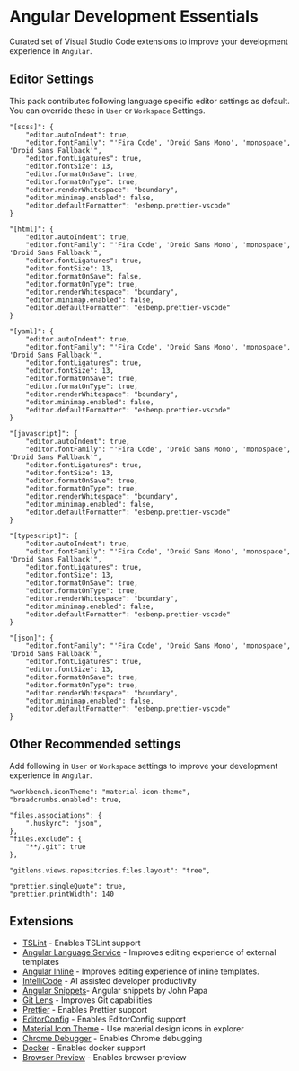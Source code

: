 # Angular Development Essentials

Curated set of Visual Studio Code extensions to improve your development experience in `Angular`.

## Editor Settings

This pack contributes following language specific editor settings as default. You can override these in `User` or `Workspace` Settings.
```
"[scss]": {
    "editor.autoIndent": true,
    "editor.fontFamily": "'Fira Code', 'Droid Sans Mono', 'monospace', 'Droid Sans Fallback'",
    "editor.fontLigatures": true,
    "editor.fontSize": 13,
    "editor.formatOnSave": true,
    "editor.formatOnType": true,
    "editor.renderWhitespace": "boundary",
    "editor.minimap.enabled": false,
    "editor.defaultFormatter": "esbenp.prettier-vscode"
}

"[html]": {
    "editor.autoIndent": true,
    "editor.fontFamily": "'Fira Code', 'Droid Sans Mono', 'monospace', 'Droid Sans Fallback'",
    "editor.fontLigatures": true,
    "editor.fontSize": 13,
    "editor.formatOnSave": false,
    "editor.formatOnType": true,
    "editor.renderWhitespace": "boundary",
    "editor.minimap.enabled": false,
    "editor.defaultFormatter": "esbenp.prettier-vscode"
}

"[yaml]": {
    "editor.autoIndent": true,
    "editor.fontFamily": "'Fira Code', 'Droid Sans Mono', 'monospace', 'Droid Sans Fallback'",
    "editor.fontLigatures": true,
    "editor.fontSize": 13,
    "editor.formatOnSave": true,
    "editor.formatOnType": true,
    "editor.renderWhitespace": "boundary",
    "editor.minimap.enabled": false,
    "editor.defaultFormatter": "esbenp.prettier-vscode"
}

"[javascript]": {
    "editor.autoIndent": true,
    "editor.fontFamily": "'Fira Code', 'Droid Sans Mono', 'monospace', 'Droid Sans Fallback'",
    "editor.fontLigatures": true,
    "editor.fontSize": 13,
    "editor.formatOnSave": true,
    "editor.formatOnType": true,
    "editor.renderWhitespace": "boundary",
    "editor.minimap.enabled": false,
    "editor.defaultFormatter": "esbenp.prettier-vscode"
}

"[typescript]": {
    "editor.autoIndent": true,
    "editor.fontFamily": "'Fira Code', 'Droid Sans Mono', 'monospace', 'Droid Sans Fallback'",
    "editor.fontLigatures": true,
    "editor.fontSize": 13,
    "editor.formatOnSave": true,
    "editor.formatOnType": true,
    "editor.renderWhitespace": "boundary",
    "editor.minimap.enabled": false,
    "editor.defaultFormatter": "esbenp.prettier-vscode"
}

"[json]": {
    "editor.fontFamily": "'Fira Code', 'Droid Sans Mono', 'monospace', 'Droid Sans Fallback'",
    "editor.fontLigatures": true,
    "editor.fontSize": 13,
    "editor.formatOnSave": true,
    "editor.formatOnType": true,
    "editor.renderWhitespace": "boundary",
    "editor.minimap.enabled": false,
    "editor.defaultFormatter": "esbenp.prettier-vscode"
}
```

## Other Recommended settings

Add following in `User` or `Workspace` settings to improve your development experience in `Angular`.

```
"workbench.iconTheme": "material-icon-theme",
"breadcrumbs.enabled": true,

"files.associations": {
    ".huskyrc": "json",
},
"files.exclude": {
    "**/.git": true
},

"gitlens.views.repositories.files.layout": "tree",

"prettier.singleQuote": true,
"prettier.printWidth": 140
```


## Extensions
* [TSLint](https://marketplace.visualstudio.com/items?itemName=ms-vscode.vscode-typescript-tslint-plugin) - Enables TSLint support
* [Angular Language Service](https://marketplace.visualstudio.com/items?itemName=Angular.ng-template) - Improves editing experience of external templates
* [Angular Inline](https://marketplace.visualstudio.com/items?itemName=natewallace.angular2-inline) - Improves editing experience of inline templates.
* [IntelliCode](https://marketplace.visualstudio.com/items?itemName=VisualStudioExptTeam.vscodeintellicode) - AI assisted developer productivity
* [Angular Snippets](https://marketplace.visualstudio.com/items?itemName=johnpapa.Angular2)- Angular snippets by John Papa
* [Git Lens](https://marketplace.visualstudio.com/items?itemName=eamodio.gitlens) - Improves Git capabilities
* [Prettier](https://marketplace.visualstudio.com/items?itemName=esbenp.prettier-vscode) - Enables Prettier support
* [EditorConfig](https://marketplace.visualstudio.com/items?itemName=EditorConfig.EditorConfig) -  Enables EditorConfig support
* [Material Icon Theme](https://marketplace.visualstudio.com/items?itemName=PKief.material-icon-theme) -  Use material design icons in explorer
* [Chrome Debugger](https://marketplace.visualstudio.com/items?itemName=msjsdiag.debugger-for-chrome) - Enables Chrome debugging
* [Docker](https://marketplace.visualstudio.com/items?itemName=PeterJausovec.vscode-docker) -  Enables docker support
* [Browser Preview](https://marketplace.visualstudio.com/items?itemName=auchenberg.vscode-browser-preview) - Enables browser preview